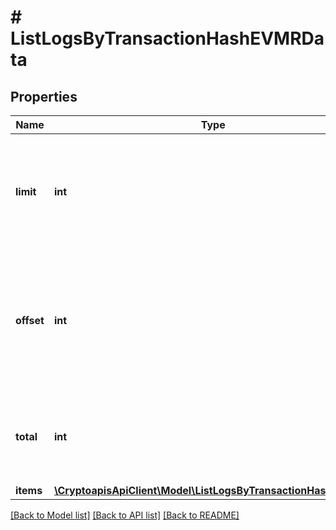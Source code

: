# # ListLogsByTransactionHashEVMRData

## Properties

Name | Type | Description | Notes
------------ | ------------- | ------------- | -------------
**limit** | **int** | Defines how many items should be returned in the response per page basis. |
**offset** | **int** | The starting index of the response items, i.e. where the response should start listing the returned items. |
**total** | **int** | Defines the total number of items returned in the response. |
**items** | [**\CryptoapisApiClient\Model\ListLogsByTransactionHashEVMRI[]**](ListLogsByTransactionHashEVMRI.md) |  |

[[Back to Model list]](../../README.md#models) [[Back to API list]](../../README.md#endpoints) [[Back to README]](../../README.md)
